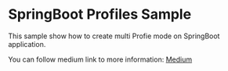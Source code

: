 # SpringBoot Profiles Sample
This sample show how to create multi Profie mode on SpringBoot application.

You can follow medium link to more information:
[Medium](https://medium.com/@sajjad_dehghani/profile-in-springboot-4ed1b88afd21)
